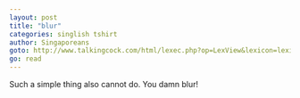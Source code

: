 ```yaml
---
layout: post
title: "blur"
categories: singlish tshirt
author: Singaporeans
goto: http://www.talkingcock.com/html/lexec.php?op=LexView&lexicon=lexicon&alpha=B&page=1
go: read
---
```

Such a simple thing also cannot do. You damn blur!
